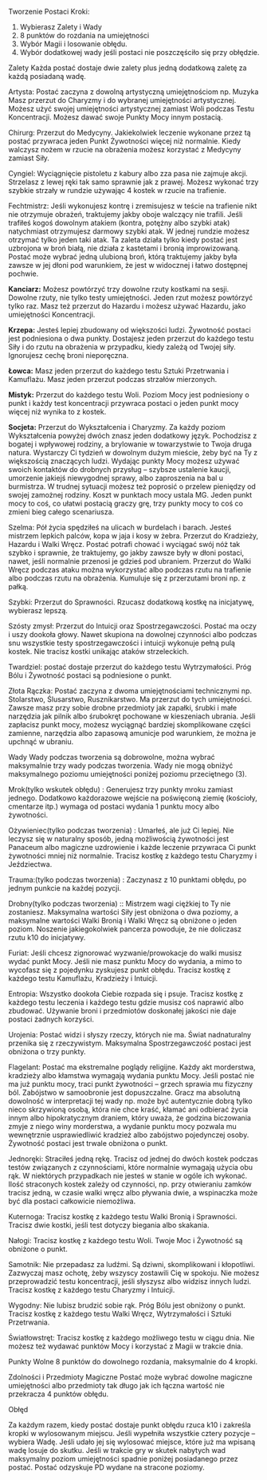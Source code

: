 Tworzenie Postaci
Kroki:
1. Wybierasz Zalety i Wady
2. 8 punktów do rozdania na umiejętności
3. Wybór Magii i losowanie obłędu.
4. Wybór dodatkowej wady jeśli postaci nie poszczęściło się przy obłędzie.

Zalety
Każda postać dostaje dwie zalety plus jedną dodatkową zaletę za każdą posiadaną wadę.


Artysta: Postać zaczyna z dowolną artystyczną umiejętnościom np. Muzyka Masz przerzut do Charyzmy i do wybranej umiejętności artystycznej. Możesz użyć swojej umiejętności artystycznej zamiast Woli podczas Testu Koncentracji. Możesz dawać swoje Punkty Mocy innym postacią.

Chirurg: Przerzut do Medycyny. Jakiekolwiek leczenie wykonane przez tą postać przywraca jeden Punkt Żywotności więcej niż normalnie. Kiedy walczysz nożem w rzucie na obrażenia możesz korzystać z Medycyny zamiast Siły.

Cyngiel: Wyciągnięcie pistoletu z kabury albo zza pasa nie zajmuje akcji. Strzelasz z lewej ręki tak samo sprawnie jak z prawej. Możesz wykonać trzy szybkie strzały w rundzie używając 4 kostek w rzucie na trafienie.

Fechtmistrz: Jeśli wykonujesz kontrę i zremisujesz w teście na trafienie nikt nie otrzymuje obrażeń, traktujemy jakby oboje walczący nie trafili. Jeśli trafiłeś kogoś dowolnym atakiem (kontra, potężny albo szybki atak) natychmiast otrzymujesz darmowy szybki atak. W jednej rundzie możesz otrzymać tylko jeden taki atak. Ta zaleta działa tylko kiedy postać jest uzbrojona w broń białą, nie działa z kastetami i bronią improwizowaną. Postać może wybrać jedną ulubioną broń, którą traktujemy jakby była zawsze w jej dłoni pod warunkiem, że jest w widocznej i łatwo dostępnej pochwie.


**Kanciarz:** Możesz powtórzyć trzy dowolne rzuty kostkami na sesji. Dowolne rzuty, nie tylko testy umiejętności. Jeden rzut możesz powtórzyć tylko raz. Masz też przerzut do Hazardu i możesz używać Hazardu, jako umiejętności Koncentracji.

**Krzepa:** Jesteś lepiej zbudowany od większości ludzi. Żywotność postaci jest podniesiona o dwa punkty. Dostajesz jeden przerzut do każdego testu Siły i do rzutu na obrażenia w przypadku, kiedy zależą od Twojej siły. Ignorujesz cechę broni nieporęczna.

**Łowca:** Masz jeden przerzut do każdego testu Sztuki Przetrwania i Kamuflażu. Masz jeden przerzut podczas strzałów mierzonych.

**Mistyk:** Przerzut do każdego testu Woli. Poziom Mocy jest podniesiony o punkt i każdy test koncentracji przywraca postaci o jeden punkt mocy więcej niż wynika to z kostek.

**Socjeta:** Przerzut do Wykształcenia i Charyzmy. Za każdy poziom Wykształcenia powyżej dwóch znasz jeden dodatkowy język. Pochodzisz z bogatej i wpływowej rodziny, a brylowanie w towarzystwie to Twoja druga natura. Wystarczy Ci tydzień w dowolnym dużym mieście, żeby być na Ty z większością znaczących ludzi. Wydając punkty Mocy możesz używać swoich kontaktów do drobnych przysług – szybsze ustalenie kaucji, umorzenie jakiejś niewygodnej sprawy, albo zaproszenia na bal u burmistrza. W trudnej sytuacji możesz też poprosić o przelew pieniędzy od swojej zamożnej rodziny. Koszt w punktach mocy ustala MG. Jeden punkt mocy to coś, co ułatwi postacią graczy grę, trzy punkty mocy to coś co zmieni bieg całego scenariusza.

Szelma: Pół życia spędziłeś na ulicach w burdelach i barach. Jesteś mistrzem lepkich palców, kopa w jaja i kosy w żebra. Przerzut do Kradzieży, Hazardu i Walki Wręcz. Postać potrafi chować i wyciągać swój nóż tak szybko i sprawnie, że traktujemy, go jakby zawsze były w dłoni postaci, nawet, jeśli normalnie przenosi je gdzieś pod ubraniem.
Przerzut do Walki Wręcz podczas ataku można wykorzystać albo podczas rzutu na trafienie albo podczas rzutu na obrażenia. Kumuluje się z przerzutami broni np. z pałką.

Szybki: Przerzut do Sprawności. Rzucasz dodatkową kostkę na inicjatywę, wybierasz lepszą.


Szósty zmysł: Przerzut do Intuicji oraz Spostrzegawczości. Postać ma oczy i uszy dookoła głowy. Nawet skupiona na dowolnej czynności albo podczas snu wszystkie testy spostrzegawczości i intuicji wykonuje pełną pulą kostek. Nie tracisz kostki unikając ataków strzeleckich. 

Twardziel: postać dostaje przerzut do każdego testu Wytrzymałości. Próg Bólu i Żywotność postaci są podniesione o punkt.

Złota Rączka: Postać zaczyna z dwoma umiejętnościami technicznymi np. Stolarstwo, Ślusarstwo, Rusznikarstwo. Ma przerzut do tych umiejętności. Zawsze masz przy sobie drobne przedmioty jak zapałki, śrubki i małe narzędzia jak pilnik albo śrubokręt pochowane w kieszeniach ubrania. Jeśli zapłacisz punkt mocy, możesz wyciągnąć bardziej skomplikowane części zamienne, narzędzia albo zapasową amunicje pod warunkiem, że można je upchnąć w ubraniu.


Wady
Wady podczas tworzenia są dobrowolne, można wybrać maksymalnie trzy wady podczas tworzenia.
Wady nie mogą obniżyć maksymalnego poziomu umiejętności poniżej poziomu przeciętnego (3).



Mrok(tylko wskutek obłędu) : Generujesz trzy punkty mroku zamiast jednego. Dodatkowo każdorazowe wejście na poświęconą ziemię (kościoły, cmentarze itp.) wymaga od postaci wydania 1 punktu mocy albo żywotności.

Ożywieniec(tylko podczas tworzenia) : Umarłeś, ale już Ci lepiej. Nie leczysz się w naturalny sposób, jedną możliwością żywotności jest Panaceum albo magiczne uzdrowienie i każde leczenie przywraca Ci punkt żywotności mniej niż normalnie. Tracisz kostkę z każdego testu Charyzmy i Jeździectwa.


Trauma:(tylko podczas tworzenia) : Zaczynasz z 10 punktami obłędu, po jednym punkcie na każdej pozycji. 

Drobny(tylko podczas tworzenia) :: Mistrzem wagi ciężkiej to Ty nie zostaniesz. Maksymalna wartości Siły jest obniżona o dwa poziomy, a maksymalne wartości Walki Bronią i Walki Wręcz są obniżone o jeden poziom. Noszenie jakiegokolwiek pancerza powoduje, że nie doliczasz rzutu k10 do inicjatywy.

Furiat: Jeśli chcesz zignorować wyzwanie/prowokacje do walki musisz wydać punkt Mocy. Jeśli nie masz punktu Mocy do wydania, a mimo to wycofasz się z pojedynku zyskujesz punkt obłędu. Tracisz kostkę z każdego testu Kamuflażu, Kradzieży i Intuicji.

Entropia: Wszystko dookoła Ciebie rozpada się i psuje. Tracisz kostkę z każdego testu leczenia i każdego testu gdzie musisz coś naprawić albo zbudować. Używanie broni i przedmiotów doskonałej jakości nie daje postaci żadnych korzyści.

Urojenia: Postać widzi i słyszy rzeczy, których nie ma. Świat nadnaturalny przenika się z rzeczywistym. Maksymalna Spostrzegawczość postaci jest obniżona o trzy punkty.

Flagelant: Postać ma ekstremalne poglądy religijne.  Każdy akt morderstwa, kradzieży albo kłamstwa wymagają wydania punktu Mocy. Jeśli postać nie ma już punktu mocy, traci punkt żywotności – grzech sprawia mu fizyczny ból. Zabójstwo w samoobronie jest dopuszczalne. Gracz ma absolutną dowolność w interpretacji tej wady np. może być autentycznie dobrą tylko nieco skrzywioną osobą, która nie chce kraść, kłamać ani odbierać życia innym albo hipokratycznym draniem, który uważa, że godzina biczowania zmyje z niego winy morderstwa, a wydanie punktu mocy pozwala mu  wewnętrznie usprawiedliwić kradzież albo zabójstwo pojedynczej osoby. Żywotność postaci jest trwale obniżona o punkt.

Jednoręki: Straciłeś jedną rękę. Tracisz od jednej do dwóch kostek podczas testów związanych z czynnościami, które normalnie wymagają użycia obu rąk. W niektórych przypadkach nie jesteś w stanie w ogóle ich wykonać. Ilość straconych kostek zależy od czynności, np. przy otwieraniu zamków tracisz jedną, w czasie walki wręcz albo pływania dwie, a wspinaczka może być dla postaci całkowicie niemożliwa.


Kuternoga: Tracisz kostkę z każdego testu Walki Bronią i Sprawności. Tracisz dwie kostki, jeśli test dotyczy biegania albo skakania.

Nałogi: Tracisz kostkę z każdego testu Woli. Twoje Moc i Żywotność są obniżone o punkt.

Samotnik: Nie przepadasz za ludźmi. Są dziwni, skomplikowani i kłopotliwi. Zazwyczaj masz ochotę, żeby wszyscy zostawili Cię w spokoju. Nie możesz przeprowadzić testu koncentracji, jeśli słyszysz albo widzisz innych ludzi. Tracisz kostkę z każdego testu Charyzmy i Intuicji.

Wygodny:  Nie lubisz brudzić sobie rąk. Próg Bólu jest obniżony o punkt. Tracisz kostkę z każdego testu Walki Wręcz, Wytrzymałości i Sztuki Przetrwania.

Światłowstręt: Tracisz kostkę z każdego możliwego testu w ciągu dnia. Nie możesz też wydawać punktów Mocy i korzystać z Magii w trakcie dnia.




Punkty Wolne
8 punktów do dowolnego rozdania, maksymalnie do 4 kropki.

Zdolności i Przedmioty Magiczne
Postać może wybrać dowolne  magiczne umiejętności albo przedmioty tak długo jak ich łączna wartość nie przekracza 4 punktów obłędu.

Obłęd

Za każdym razem, kiedy postać dostaje punkt obłędu rzuca k10 i zakreśla kropki w wylosowanym miejscu. Jeśli wypełniła wszystkie cztery pozycje – wybiera Wadę. Jeśli udało jej się wylosować miejsce, które już ma wpisaną wadę losuje do skutku. Jeśli w trakcie gry w skutek nabytych wad maksymalny poziom umiejętności spadnie poniżej posiadanego przez postać. Postać odzyskuje PD wydane na stracone poziomy.



